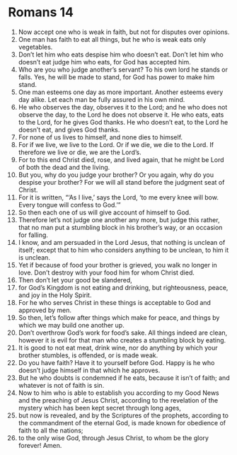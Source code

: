 ﻿
# Romans 14
1. Now accept one who is weak in faith, but not for disputes over opinions. 
2. One man has faith to eat all things, but he who is weak eats only vegetables. 
3. Don’t let him who eats despise him who doesn’t eat. Don’t let him who doesn’t eat judge him who eats, for God has accepted him. 
4. Who are you who judge another’s servant? To his own lord he stands or falls. Yes, he will be made to stand, for God has power to make him stand. 
5. One man esteems one day as more important. Another esteems every day alike. Let each man be fully assured in his own mind. 
6. He who observes the day, observes it to the Lord; and he who does not observe the day, to the Lord he does not observe it. He who eats, eats to the Lord, for he gives God thanks. He who doesn’t eat, to the Lord he doesn’t eat, and gives God thanks. 
7. For none of us lives to himself, and none dies to himself. 
8. For if we live, we live to the Lord. Or if we die, we die to the Lord. If therefore we live or die, we are the Lord’s. 
9. For to this end Christ died, rose, and lived again, that he might be Lord of both the dead and the living. 
10. But you, why do you judge your brother? Or you again, why do you despise your brother? For we will all stand before the judgment seat of Christ. 
11. For it is written, “‘As I live,’ says the Lord, ‘to me every knee will bow. Every tongue will confess to God.’” 
12. So then each one of us will give account of himself to God. 
13. Therefore let’s not judge one another any more, but judge this rather, that no man put a stumbling block in his brother’s way, or an occasion for falling. 
14. I know, and am persuaded in the Lord Jesus, that nothing is unclean of itself; except that to him who considers anything to be unclean, to him it is unclean. 
15. Yet if because of food your brother is grieved, you walk no longer in love. Don’t destroy with your food him for whom Christ died. 
16. Then don’t let your good be slandered, 
17. for God’s Kingdom is not eating and drinking, but righteousness, peace, and joy in the Holy Spirit. 
18. For he who serves Christ in these things is acceptable to God and approved by men. 
19. So then, let’s follow after things which make for peace, and things by which we may build one another up. 
20. Don’t overthrow God’s work for food’s sake. All things indeed are clean, however it is evil for that man who creates a stumbling block by eating. 
21. It is good to not eat meat, drink wine, nor do anything by which your brother stumbles, is offended, or is made weak. 
22. Do you have faith? Have it to yourself before God. Happy is he who doesn’t judge himself in that which he approves. 
23. But he who doubts is condemned if he eats, because it isn’t of faith; and whatever is not of faith is sin. 
24. Now to him who is able to establish you according to my Good News and the preaching of Jesus Christ, according to the revelation of the mystery which has been kept secret through long ages, 
25. but now is revealed, and by the Scriptures of the prophets, according to the commandment of the eternal God, is made known for obedience of faith to all the nations; 
26. to the only wise God, through Jesus Christ, to whom be the glory forever! Amen. 
